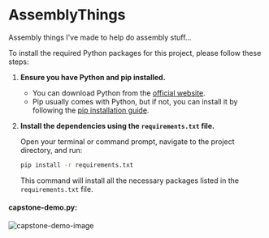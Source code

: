 # AssemblyThings
Assembly things I've made to help do assembly stuff...

To install the required Python packages for this project, please follow these steps:

1. **Ensure you have Python and pip installed.**

   - You can download Python from the [official website](https://www.python.org/downloads/).
   - Pip usually comes with Python, but if not, you can install it by following the [pip installation guide](https://pip.pypa.io/en/stable/installation/).

2. **Install the dependencies using the `requirements.txt` file.**

   Open your terminal or command prompt, navigate to the project directory, and run:

   ```bash
   pip install -r requirements.txt
   ```

   This command will install all the necessary packages listed in the `requirements.txt` file.


#### capstone-demo.py:
![capstone-demo-image](https://github.com/user-attachments/assets/d7e7726d-a89d-4c55-9183-ea8138ea369e)
